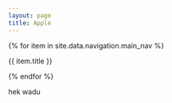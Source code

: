 ```yaml
---
layout: page
title: Apple
---
```


<div class="bg-light">
{% for item in site.data.navigation.main_nav %}
  <p>{{ item.title }}</p>
{% endfor %}
</div>

hek wadu
